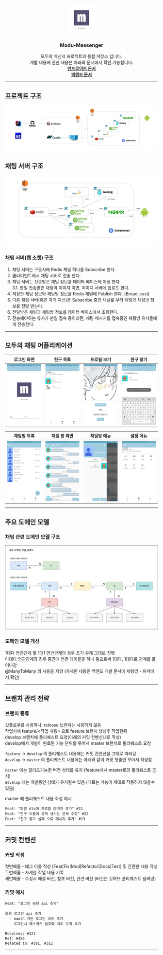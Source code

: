 <!-- PROJECT LOGO -->
<br />
<div align="center">
  <img src="./images/modu_icon.png" alt="Logo" width="100" height="100">
  <h3 align="center">Modu-Messenger</h3>

  <p align="center">
    모두의 메신저 프로젝트의 통합 저장소 입니다.<br>
    개발 내용에 관한 내용은 아래의 문서에서 확인 가능합니다.<br>
    <a href="./android/ModuMessenger/README.md"><strong>안드로이드 문서</strong></a><br>
    <a href="./backend/ModuMessenger/README.md"><strong>백엔드 문서</strong></a><br>
  </p>
</div>

---

## 프로젝트 구조
![architecture](./images/architecture.jpg)

## 채팅 서버 구조
![architecture](./images/architecture_chat.jpg)

### 채팅 서버(웹 소켓) 구조

1. 채팅 서버는 구동시에 Redis 채널 하나를 Subscribe 한다.  
2. 클라이언트에서 채팅 서버로 전송 한다.  
3. 채팅 서버는 전송받은 채팅 정보를 데이터 베이스에 저장 한다.  
  3.1. 만일 전송받은 채팅이 이미지 이면, 이미지 서버에 업로드 한다.  
4. 저장한 채팅 정보와 채팅방 정보를 Redis 채널에 Publish 한다. (Broad-cast)  
5. 다른 채팅 서버(혹은 자기 자신)은 Subscribe 중인 채널로 부터 채팅과 채팅방 정보를 전달 받는다.  
6. 전달받은 채팅과 채팅방 정보를 데이터 베이스에서 조회한다.  
7. 전송해야하는 유저가 만일 접속 중이라면, 채팅 메시지를 접속중인 채팅방 유저들에게 전송한다.  

---

## 모두의 채팅 어플리케이션

| 로그인 화면 | 친구 목록 | 프로필 보기 | 친구 찾기 |
| :--------: | :--------: | :--------: | :--------: |
|![start](./images/start.jpg)|![friends_list](./images/friends_list.jpg)|![profile_edit](./images/profile_edit.jpg)|![friends_search](./images/friends_search.jpg)|

| 채팅방 목록 | 채팅 방 화면 | 채팅방 메뉴 | 설정 메뉴 |
| :--------: | :--------: | :--------: | :--------: |
|![chat_room_list](./images/chat_room_list.jpg)|![chat_room](./images/chat_room.jpg)|![chat_side_menu](./images/chat_side_menu.jpg)|![setting_menu](./images/setting_menu.jpg)|

---

## 주요 도메인 모델

### 채팅 관련 도메인 모델 구조

![architecture](./images/domain_model.jpg)

### 도메인 모델 개선

1대다 연관관계 및 1대1 연관관계의 경우 초기 설계 그대로 진행   
다대다 연관관계의 경우 중간에 연관 테이블을 하나 둠으로써 1대다, 1대다로 관계를 풀어나감   
@ManyToMany 의 사용을 지양 (자세한 내용은 백엔드 개발 문서에 채팅방 - 유저에서 확인)   

---

## 브랜치 관리 전략

### 브랜치 종류

깃플로우를 사용하나, release 브랜치는 사용하지 않음  
작업시에 feature/<작업 내용> 으로 feature 브랜치 생성후 작업한뒤  
develop 브랜치에 풀리퀘스트 요청(아래의 커밋 컨벤션대로 작성)  
develop에서 개발이 완료된 기능 단위를 묶어서 master 브랜치로 풀리퀘스트 요청  

`feature` -> `develop` 의 풀리퀘스트 내용에는 커밋 컨벤션을 그대로 따라감  
`develop` -> `master` 의 풀리퀘스트 내용에는 아래와 같이 커밋 첫줄만 모아서 작성함  

`master` 에는 릴리즈가능한 버전 상태를 유지 (feature에서 master로의 풀리퀘스트 금지)  
`develop` 에는 개발중인 상태가 유지될수 있음 (때로는 기능이 제대로 작동하지 않을수 있음)  

master 에 풀리퀘스트 내용 작성 예시

```
Feat: "회원 dto에 프로필 아미지 추가" #21
Feat: "친구 이름에 공백 생기는 문제 수정" #22
Feat: "친구 찾기 실패 오류 메시지 추가" #23
```

---

## 커밋 컨벤션

### 커밋 작성

첫번째줄 - 태그 이름 작성 [Feat|Fix|Mod|Refactor|Docs|Test] 및 간랸한 내용 작성  
두번쨰줄 - 자세한 작업 내용 기록  
세번째줄 - 수정시 해결 버전, 참조 버전, 관련 버전 (버전은 깃허브 풀리퀘스트 넘버링)  

### 커밋 예시

```
Feat: "로그인 관련 api 추가"

회원 로그인 api 추가
  - oauth 기반 로그인 코드 추가
  - 로그인시 패스워드 암호화 처리 로직 추가

Resolves: #321
Ref: #456
Related to: #391, #312
```

---